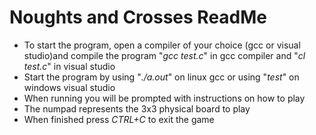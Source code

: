 # Noughts and Crosses ReadMe
* To start the program, open a compiler of your choice (gcc or visual studio)and compile the program
"*gcc test.c*" in gcc compiler and "*cl test.c*" in visual studio
* Start the program by using "*./a.out*" on linux gcc or using "*test*" on windows visual studio
* When running you will be prompted with instructions on how to play
* The numpad represents the 3x3 physical board to play
* When finished press *CTRL+C* to exit the game 
